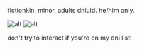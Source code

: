 fictionkin. minor, adults dniuid. he/him only.

![alt](https://files.catbox.moe/zbg4gb.gif)
![alt](https://enchantments.carrd.co/assets/images/gallery01/86207fd9.gif?v=10263af3)

don't try to interact if you're on my dni list!

<!---
touyaoi/touyaoi is a ✨ special ✨ repository because its `README.md` (this file) appears on your GitHub profile.
You can click the Preview link to take a look at your changes.
--->
